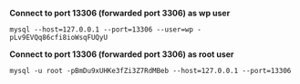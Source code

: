 **Connect to port 13306 (forwarded port 3306) as wp user**
```
mysql --host=127.0.0.1 --port=13306 --user=wp -pLv9EVQq86cfi8ioWsqFUQyU
```

**Connect to port 13306 (forwarded port 3306) as root user**
```
mysql -u root -pBmDu9xUHKe3fZi3Z7RdMBeb --host=127.0.0.1 --port=13306
```